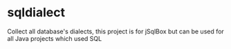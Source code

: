 # sqldialect
Collect all database's dialects, this project is for jSqlBox but can be used for all Java projects which used SQL
